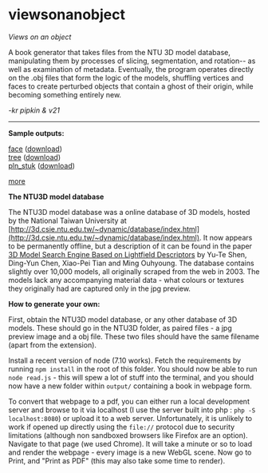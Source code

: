 # viewsonanobject

_Views on an object_

A book generator that takes files from the NTU 3D model database, manipulating them by processes of slicing, segmentation, and rotation-- as well as examination of metadata. Eventually, the program operates directly on the .obj files that form the logic of the models, shuffling vertices and faces to create perturbed objects that contain a ghost of their origin, while becoming something entirely new.

_-kr pipkin & v21_

---

**Sample outputs:**

[face](examples/views%20on%20an%20object-face.pdf) ([download](https://github.com/v21/viewsonanobject/raw/master/examples/views%20on%20an%20object-face.pdf))  
[tree](examples/views%20on%20an%20object-tree.pdf) ([download](https://github.com/v21/viewsonanobject/raw/master/examples/views%20on%20an%20object-tree.pdf))  
[pln_stuk](examples/views%20on%20an%20object-pln_stuk.pdf) ([download](https://github.com/v21/viewsonanobject/raw/master/examples/views%20on%20an%20object-pln_stuk.pdf))  

[more](examples/extra)

**The NTU3D model database**

The NTU3D model database was a online database of 3D models, hosted by the National Taiwan University at [http://3d.csie.ntu.edu.tw/~dynamic/database/index.html](http://3d.csie.ntu.edu.tw/~dynamic/database/index.html). It now appears to be permanently offline, but a description of it can be found in the paper [3D Model Search Engine Based on Lightfield Descriptors](https://www.yumpu.com/en/document/view/18042248/3d-model-search-engine-based-on-lightfield-descriptors) by Yu-Te Shen, Ding-Yun Chen, Xiao-Pei Tian and Ming Ouhyoung. The database contains slightly over 10,000 models, all originally scraped from the web in 2003. The models lack any accompanying material data - what colours or textures they originally had are captured only in the jpg preview.

**How to generate your own:**

First, obtain the NTU3D model database, or any other database of 3D models. These should go in the NTU3D folder, as paired files - a jpg preview image and a obj file. These two files should have the same filename (apart from the extension).

Install a recent version of node (7.10 works). Fetch the requirements by running `npm install` in the root of this folder. You should now be able to run `node read.js` - this will spew a lot of stuff into the terminal, and you should now have a new folder within `output/` containing a book in webpage form.

To convert that webpage to a pdf, you can either run a local development server and browse to it via localhost (I use the server built into php : `php -S localhost:8080`) or upload it to a web server. Unfortunately, it is unlikely to work if opened up directly using the `file://` protocol due to security limitations (although non sandboxed browsers like Firefox are an option). Navigate to that page (we used Chrome). It will take a minute or so to load and render the webpage - every image is a new WebGL scene. Now go to Print, and "Print as PDF" (this may also take some time to render).
